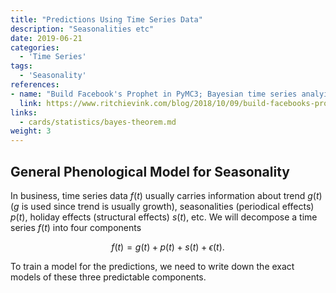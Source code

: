 ```yaml
---
title: "Predictions Using Time Series Data"
description: "Seasonalities etc"
date: 2019-06-21
categories:
  - 'Time Series'
tags:
  - 'Seasonality'
references:
- name: "Build Facebook's Prophet in PyMC3; Bayesian time series analyis with Generalized Additive Models"
  link: https://www.ritchievink.com/blog/2018/10/09/build-facebooks-prophet-in-pymc3-bayesian-time-series-analyis-with-generalized-additive-models/
links:
  - cards/statistics/bayes-theorem.md
weight: 3
---
```



## General Phenological Model for Seasonality

In business, time series data $f(t)$ usually carries information about trend $g(t)$ ($g$ is used since trend is usually growth), seasonalities (periodical effects) $p(t)$, holiday effects (structural effects) $s(t)$, etc. We will decompose a time series $f(t)$ into four components

$$
\begin{equation}
f(t) = g(t) + p(t) + s(t) + \epsilon(t).
\end{equation}
$$

To train a model for the predictions, we need to write down the exact models of these three predictable components.

